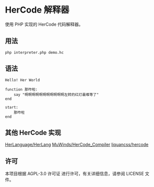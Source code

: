 # HerCode 解释器

使用 PHP 实现的 HerCode 代码解释器。

## 用法

```
php interpreter.php demo.hc
```

## 语法

```
Hello! Her World

function 那咋啦:
    say "啊啊啊啊啊啊啊啊啊啊啊左转的红灯最难等了"
end

start:
    那咋啦
end
```

## 其他 HerCode 实现

[HerLanguage/HerLang](https://github.com/HerLanguage/HerLang)
[MuWinds/HerCode_Compiler](https://github.com/MuWinds/HerCode_Compiler)
[liquancss/hercode](https://github.com/liquancss/hercode)

## 许可

本项目根据 AGPL-3.0 许可证 进行许可，有关详细信息，请参阅 LICENSE 文件。
